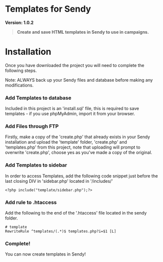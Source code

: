 Templates for Sendy
===========

**Version: 1.0.2**

> **Create and save HTML templates in Sendy to use in campaigns.**

Installation
=====

Once you have downloaded the project you will need to complete the following steps.

Note: ALWAYS back up your Sendy files and database before making any modifications.

### Add Templates to database

Included in this project is an 'install.sql' file, this is required to save templates - if you use phpMyAdmin, import it from your browser.

### Add Files through FTP

Firstly, make a copy of the 'create.php' that already exists in your Sendy installation and upload the 'template' folder, 'create.php' and 'templates.php' from this project, note that uploading will prompt to overwrite 'create.php', choose yes as you've made a copy of the original.

### Add Templates to sidebar

In order to access Templates, add the following code snippet just before the last closing DIV in 'sidebar.php' located in '/includes/'

    <?php include("template/sidebar.php");?>

### Add rule to .htaccess

Add the following to the end of the '.htaccess' file located in the sendy folder.

    # template
    RewriteRule ^templates/(.*)$ templates.php?i=$1 [L]

### Complete! 

You can now create templates in Sendy!
